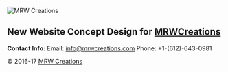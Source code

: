 ![MRW Creations](https://mrwcreations.org/wp-content/uploads/2017/03/NewLogo-300x120.jpg)

## New Website Concept Design for [MRWCreations](https://mrwcreations.org)

**Contact Info:**
Email: [info@mrwcreations.com](malto:info@mrwcreations.com)
Phone: +1-(612)-643-0981

&copy; 2016-17 [MRW Creations](https://www.mrwcreations.org)

